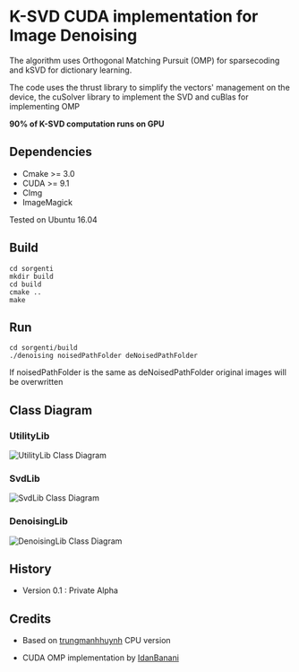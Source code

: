 # K-SVD CUDA implementation for Image Denoising 

The algorithm uses Orthogonal Matching Pursuit (OMP) for sparsecoding and kSVD for dictionary learning.

The code uses the thrust library to simplify the vectors' management on the device, the cuSolver library to implement the SVD and cuBlas for implementing OMP 

__90% of K-SVD computation runs on GPU__ 

## Dependencies
 
 - Cmake >= 3.0
 - CUDA >= 9.1
 - CImg
 - ImageMagick
 
 Tested on Ubuntu 16.04

## Build
```Shell
cd sorgenti  
mkdir build
cd build   
cmake ..    
make     
```
## Run
```Shell
cd sorgenti/build
./denoising noisedPathFolder deNoisedPathFolder
```
<aside class="warning">
If noisedPathFolder is the same as deNoisedPathFolder original images will be overwritten
</aside>

## Class Diagram

### UtilityLib

![UtilityLib Class Diagram](https://github.com/newfla/Denosing-SVD/raw/master/uml/out/classDiagram/uml/src/UtilityDiagram.png)

### SvdLib

![SvdLib Class Diagram](https://github.com/newfla/Denosing-SVD/raw/master/uml/out/classDiagram/uml/src/SvdDiagram.png)

### DenoisingLib

![DenoisingLib Class Diagram](https://github.com/newfla/Denosing-SVD/raw/master/uml/out/classDiagram/uml/src/DenoisingDiagram.png)

## History
 - Version 0.1 : Private Alpha

## Credits
- Based on [trungmanhhuynh](https://github.com/trungmanhhuynh/kSVD-Image-Denoising) CPU version 

- CUDA OMP implementation by [IdanBanani](https://github.com/IdanBanani/Orthogonal-Matching-Pursuit--OMP--and-Batch-OMP-algorithm-)
